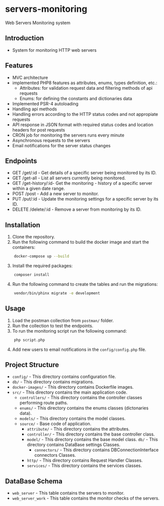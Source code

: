 # servers-monitoring
 Web Servers Monitoring system

## Introduction
- System for monitoring HTTP web servers 

## Features
- MVC architecture
- implemented PHP8 features as attributes, enums, types definition, etc.:
    - Attributes: for validation request data and filtering methods of api requests
    - Enums: for defining the constants and dictionaries data
- Implemented PSR-4 autoloading
- Handling api methods
- Handling errors according to the HTTP status codes and not appropiate requests
- API response in JSON format with required status codes and location headers for post requests
- CRON job for monitoring the servers runs every minute
- Asynchronous requests to the servers
- Email notifications for the server status changes 

## Endpoints
- GET /get/:id - Get details of a specific server being monitored by its ID.
- GET /get-all - List all servers currently being monitored.
- GET /get-history/:id- Get the monitoring - history of a specific server within a given date range.
- POST /post - Add a new server to monitor.
- PUT /put/:id - Update the monitoring settings for a specific server by its ID.
- DELETE /delete/:id - Remove a server from monitoring by its ID.


## Installation

1. Clone the repository.
2. Run the following command to build the docker image and start the containers:
```bash 
    docker-compose up --build
```
3.  Install the required packages:
```bash
    composer install
```
4. Run the following command to create the tables and run the migrations:
```bash
    vendor/bin/phinx migrate -e development
```

## Usage

1. Load the postman collection from `postman/` folder.
2. Run the collection to test the endpoints.
3. To run the monitoring script  run the following command:
```bash
    php script.php
```
4. Add new users to email notifications in the `config/config.php` file.

## Project Structure

- `config/` - This directory contains configuration file.
- `db/` - This directory contains migrations.
- `docker-images/` - This directory contains Dockerfile images.
- `src/` - This directory contains the main application code.
  - `controllers/` - This directory contains the controller classes performing route paths.
  - `enums/` - This directory contains the enums classes (dictonaries data).
  - `models/` - This directory contains the model classes.
  - `source/` - Base code of application.
    - `attribute/` - This directory contains the attributes.
    - `controller/` - This directory contains the base controller class.
    - `model/` - This directory contains the base model class.
     `db/` - This directory contains DataBase settings Classes.
        - `connectors/` - This directory contains DBConnectionInterface connectors Classes.
    - `http/` - This directory contains Request Handler Classes.
    - `services/` - This directory contains the services classes.


## DataBase Schema

- `web_server` - This table contains the servers to monitor.
- `web_server_work` - This table contains the monitor checks of the servers.